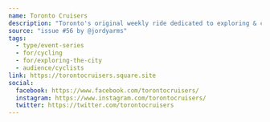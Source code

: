 ```yaml
---
name: Toronto Cruisers
description: "Toronto's original weekly ride dedicated to exploring & celebrating our city for the fun of it!"
source: "issue #56 by @jordyarms"
tags:
  - type/event-series
  - for/cycling
  - for/exploring-the-city
  - audience/cyclists
link: https://torontocruisers.square.site
social:
  facebook: https://www.facebook.com/torontocruisers/
  instagram: https://www.instagram.com/torontocruisers/
  twitter: https://twitter.com/torontocruisers
---
```


<!-- Community added from GitHub issue #56 -->
